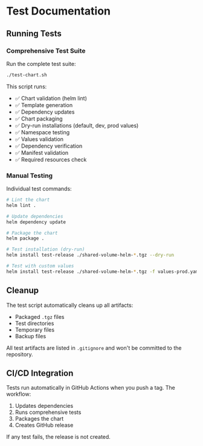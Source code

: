 # Test Documentation

## Running Tests

### Comprehensive Test Suite

Run the complete test suite:

```bash
./test-chart.sh
```

This script runs:
- ✅ Chart validation (helm lint)
- ✅ Template generation 
- ✅ Dependency updates
- ✅ Chart packaging
- ✅ Dry-run installations (default, dev, prod values)
- ✅ Namespace testing
- ✅ Values validation
- ✅ Dependency verification
- ✅ Manifest validation
- ✅ Required resources check

### Manual Testing

Individual test commands:

```bash
# Lint the chart
helm lint .

# Update dependencies
helm dependency update

# Package the chart
helm package .

# Test installation (dry-run)
helm install test-release ./shared-volume-helm-*.tgz --dry-run

# Test with custom values
helm install test-release ./shared-volume-helm-*.tgz -f values-prod.yaml --dry-run
```

## Cleanup

The test script automatically cleans up all artifacts:
- Packaged `.tgz` files
- Test directories
- Temporary files
- Backup files

All test artifacts are listed in `.gitignore` and won't be committed to the repository.

## CI/CD Integration

Tests run automatically in GitHub Actions when you push a tag. The workflow:

1. Updates dependencies
2. Runs comprehensive tests
3. Packages the chart
4. Creates GitHub release

If any test fails, the release is not created.
